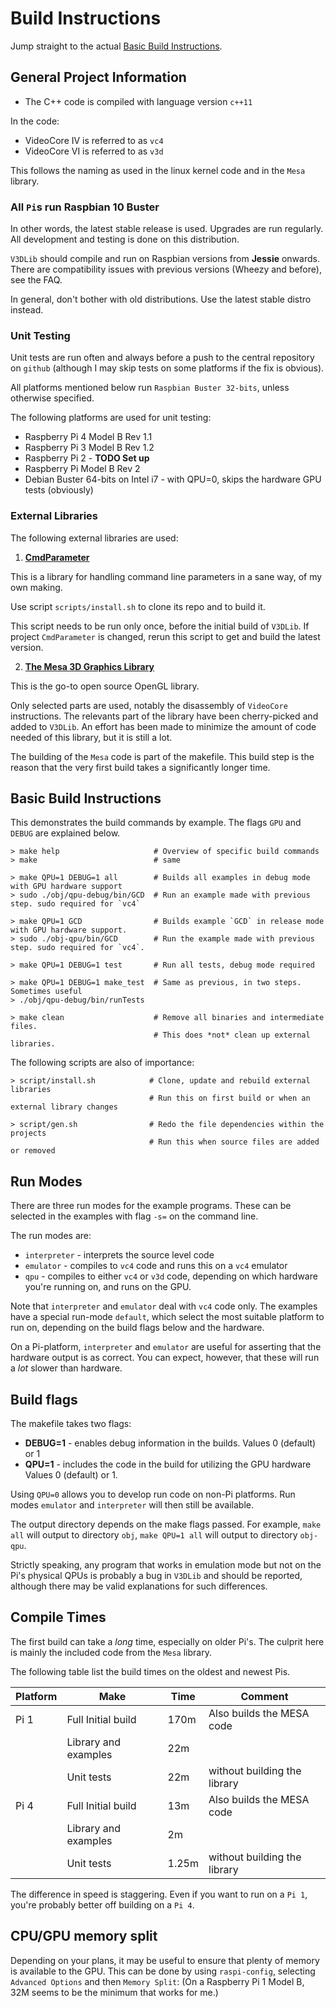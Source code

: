 # Build Instructions

Jump straight to the actual [Basic Build Instructions](#basic-build-instructions).


## General Project Information

- The C++ code is compiled with language version `c++11`

In the code:

- VideoCore IV is referred to as `vc4`
- VideoCore VI is referred to as `v3d`

This follows the naming as used in the linux kernel code and in the `Mesa` library.


### All `Pi`s run **Raspbian 10 Buster**

In other words, the latest stable release is used. Upgrades are run regularly.
All development and testing is done on this distribution.

`V3DLib` should compile and run on Raspbian versions from **Jessie** onwards.
There are compatibility issues with previous versions (Wheezy and before), see the FAQ.

In general, don't bother with old distributions. Use the latest stable distro instead.


### Unit Testing 

Unit tests are run often and always before a push to the central repository on `github`
(although I may skip tests on some platforms if the fix is obvious).

All platforms mentioned below run `Raspbian Buster 32-bits`, unless otherwise specified.

The following platforms are used for unit testing:

- Raspberry Pi 4 Model B Rev 1.1
- Raspberry Pi 3 Model B Rev 1.2
- Raspberry Pi 2 - **TODO Set up**
- Raspberry Pi Model B Rev 2
- Debian Buster 64-bits on Intel i7  - with QPU=0, skips the hardware GPU tests (obviously)


### External Libraries

The following external libraries are used:

1. **[CmdParameter](https://github.com/wimrijnders/CmdParameter)** 

This is a library for handling command line parameters in a sane way,
of my own making.

Use script `scripts/install.sh` to clone its repo and to build it.

This script needs to be run only once,  before the initial build of `V3DLib`.
If project `CmdParameter` is changed, rerun this script to get and build the latest version.


2. **[The Mesa 3D Graphics Library](https://gitlab.freedesktop.org/mesa/mesa)**

This is the go-to open source OpenGL library.

Only selected parts are used, notably the disassembly of `VideoCore` instructions.
The relevants part of the library have been cherry-picked and added to `V3DLib`.
An effort has been made to minimize the amount of code needed of this library, but it is still a lot.

The building of the `Mesa` code is part of the makefile.
This build step is the reason that the very first build takes a significantly longer time.


## Basic Build Instructions

This demonstrates the build commands by example.
The flags `GPU` and `DEBUG` are explained below.

    > make help                     # Overview of specific build commands
    > make                          # same
    
    > make QPU=1 DEBUG=1 all        # Builds all examples in debug mode with GPU hardware support
    > sudo ./obj/qpu-debug/bin/GCD  # Run an example made with previous step. sudo required for `vc4`
    
    > make QPU=1 GCD                # Builds example `GCD` in release mode with GPU hardware support.
    > sudo ./obj-qpu/bin/GCD        # Run the example made with previous step. sudo required for `vc4`.
	
    > make QPU=1 DEBUG=1 test       # Run all tests, debug mode required
    
    > make QPU=1 DEBUG=1 make_test  # Same as previous, in two steps. Sometimes useful
    > ./obj/qpu-debug/bin/runTests
    
    > make clean                    # Remove all binaries and intermediate files.
                                    # This does *not* clean up external libraries.

The following scripts are also of importance:

    > script/install.sh            # Clone, update and rebuild external libraries
                                   # Run this on first build or when an external library changes
    
    > script/gen.sh                # Redo the file dependencies within the projects
                                   # Run this when source files are added or removed


## Run Modes

There are three run modes for the example programs.
These can be selected in the examples with flag `-s=` on the command line.

The run modes are:

- `interpreter` - interprets the source level code
- `emulator`    - compiles to `vc4` code and runs this on a `vc4` emulator
- `qpu`         - compiles to either `vc4` or `v3d` code, depending on which hardware you're running on,
                  and runs on the GPU.

Note that `interpreter` and `emulator` deal with `vc4` code only.
The examples have a special run-mode `default`, which select the most suitable platform to run on,
depending on the build flags below and the hardware.

On a Pi-platform, `interpreter` and `emulator` are useful for asserting that the hardware output
is as correct. You can expect, however, that these will run a *lot* slower than hardware.


## Build flags

The makefile takes two flags:

- **DEBUG=1**  - enables debug information in the builds.
                 Values 0 (default) or 1
- **QPU=1**    - includes the code in the build for utilizing the GPU hardware
                 Values 0 (default) or 1.

Using `QPU=0` allows you to develop run code on non-Pi platforms.
Run modes `emulator` and `interpreter` will then still be available.

The output directory
depends on the make flags passed.  For example, `make all` will output to directory
`obj`, `make QPU=1 all` will output to directory `obj-qpu`.

Strictly speaking, any program that works in emulation mode but not on
the Pi's physical QPUs is probably a bug in `V3DLib` and should be
reported, although there may be valid explanations for such
differences.


## Compile Times

The first build can take a *long* time, especially on older Pi's.
The culprit here is mainly the included code from the `Mesa` library.

The following table list the build times on the oldest and newest Pis.

| Platform | Make                 | Time    | Comment                            |
| -------- | -------------------- | ------- | -----------------------------------|
| Pi 1     | Full Initial build   | 170m    | Also builds the MESA code          |
|          | Library and examples |  22m    ||
|          | Unit tests           |  22m    | without building the library       |
| Pi 4     | Full Initial build   |  13m    | Also builds the MESA code          |
|          | Library and examples |   2m    ||
|          | Unit tests           |   1.25m | without building the library       |


The difference in speed is staggering. Even if you want to run on a `Pi 1`,
you're probably better off building on a `Pi 4`.


## CPU/GPU memory split

Depending on your plans, it may be useful to ensure that plenty of
memory is available to the GPU.  This can be done by using
`raspi-config`, selecting `Advanced Options` and then `Memory Split`:
(On a Raspberry Pi 1 Model B, 32M seems to be the minimum that works
for me.)
